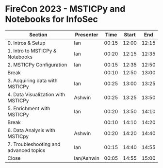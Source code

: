 
# FireCon 2023 - MSTICPy and Notebooks for InfoSec

| Section                                 | Presenter   | Time  | Start | End   |
| --------------------------------------- | ----------- | ----- | ----- | ----- |
| 0. Intros & Setup                       | Ian         | 00:15 | 12:00 | 12:15 |
| 1. Intro to MSTICPy & Notebooks         | Ian         | 00:20 | 12:15 | 12:35 |
| 2. MSTICPy Configuration                | Ian         | 00:15 | 12:35 | 12:50 |
| Break                                   |             | 00:10 | 12:50 | 13:00 |
| 3. Acquiring data with MSTICPy          | Ian         | 00:25 | 13:00 | 13:25 |
| 4. Data Visualization with MSTICPy      | Ashwin      | 00:25 | 13:25 | 13:50 |
| 5. Enrichment with MSTICPy              | Ian         | 00:20 | 13:50 | 14:10 |
| Break                                   |             | 00:10 | 14:10 | 14:20 |
| 6. Data Analysis with MSTICpy           | Ashwin      | 00:20 | 14:20 | 14:40 |
| 7. Troubleshooting and advanced topics  | Ian         | 00:15 | 14:40 | 14:55 |
| Close                                   | Ian/Ashwin  | 00:05 | 14:55 | 15:00 |